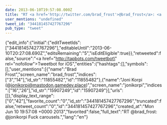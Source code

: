 ```yaml
---
date: 2013-06-10T19:57:08.000Z
title: "RT <a href='http://twitter.com/brad_frost'>@brad_frost</a>: <a href='http://twitter.com/jonikorpi'>@jonikorpi</a> Fuck carousels.″"
user_mentions: "undefined"
tweet_id: "344181457427767296"
pub_type: "tweet"
---
```

{"edit_info":{"initial":{"editTweetIds":["344181457427767296"],"editableUntil":"2013-06-10T20:27:08.690Z","editsRemaining":"5","isEditEligible":true}},"retweeted":false,"source":"<a href=\"http://tapbots.com/tweetbot\" rel=\"nofollow\">Tweetbot for iOS</a>","entities":{"hashtags":[],"symbols":[],"user_mentions":[{"name":"Brad Frost","screen_name":"brad_frost","indices":["3","14"],"id_str":"11855482","id":"11855482"},{"name":"Joni Korpi (@jonikorpi@mastodon.gamedev.place)","screen_name":"jonikorpi","indices":["16","26"],"id_str":"15907249","id":"15907249"}],"urls":[]},"display_text_range":["0","42"],"favorite_count":"0","id_str":"344181457427767296","truncated":false,"retweet_count":"0","id":"344181457427767296","created_at":"Mon Jun 10 19:57:08 +0000 2013","favorited":false,"full_text":"RT @brad_frost: @jonikorpi Fuck carousels.","lang":"en"}
